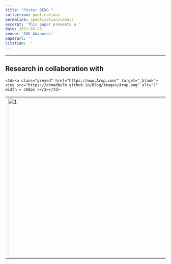 ```yaml
---
title: "Poster BENG "
collection: publications
permalink: /publication/canals
excerpt: 'This paper presents a '
date: 2021-03-23
venue: 'AGU Advances'
paperurl: ''
citation: ''
---
```



<style>
table, tr, td ,th{
   border: none!important;
}
</style>

<hr>
<body class="sponsored">

<h2 class="centered"> Research in collaboration with</h2>

<table >
  <tr >
    <td ><a class="greyed" href="https://www.eng.ed.ac.uk/" target="_blank"> <img src="https://ahmadbelb.github.io/Blog/images/ed.png"  alt="1" width = 500px ></a></td>

    <td><a class="greyed" href="https://www.Arup.com/" target="_blank"><img src="https://ahmadbelb.github.io/Blog/images/Arup.png" alt="2" width = 360px ></a></td>
 <td><a class="greyed" href="https://www.transport.gov.scot/" target="_blank"><img src="https://ahmadbelb.github.io/Blog/images/scot.png" alt="2" width = 450px ></a></td>
   </tr> 
   <tr>
    

     
  </tr>
</table>
</body>



